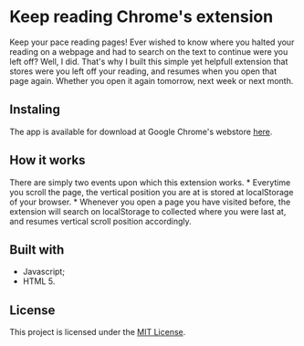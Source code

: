 # Keep reading Chrome's extension

Keep your pace reading pages!
Ever wished to know where you halted your reading on a webpage and had to search on the text to continue were you left off? Well, I did. That's why I built this simple yet helpfull extension that stores were you left off your reading, and resumes when you open that page again. Whether you open it again tomorrow, next week or next month.

## Instaling
  The app is available for download at Google Chrome's webstore [here](https://chrome.google.com/webstore/detail/keep-reading/obecbfgglkfphmlbnoamnlcfobofclio).
  
## How it works
  There are simply two events upon which this extension works.
    * Everytime you scroll the page, the vertical position you are at is stored at localStorage of your browser.
    * Whenever you open a page you have visited before, the extension will search on localStorage to collected where you were last at, and resumes vertical scroll position accordingly.
    
## Built with
  * Javascript;
  * HTML 5.
    
## License
  This project is licensed under the [MIT License](https://opensource.org/licenses/MIT).

